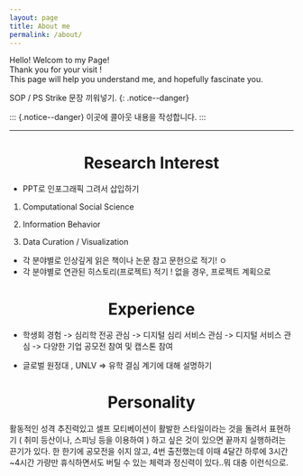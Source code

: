 ```yaml
---
layout: page
title: About me
permalink: /about/
---
```


Hello! Welcom to my Page!   
Thank you for your visit !    
This page will help you understand me, and hopefully fascinate you.    

SOP / PS Strike 문장 끼워넣기. 
{: .notice--danger}


::: {.notice--danger}
이곳에 콜아웃 내용을 작성합니다.
:::


---- 

# <center> Research Interest <center> 

- PPT로 인포그래픽 그려서 삽입하기 

1. Computational Social Science 

2. Information Behavior 

3. Data Curation / Visualization


* 각 분야별로 인상깊게 읽은 책이나 논문 참고 문헌으로 적기! ㅇ
* 각 분야별로 연관된 히스토리(프로젝트) 적기 ! 없을 경우, 프로젝트 계획으로

# <center> Experience <center> 

- 학생회 경험 -> 심리학 전공 관심 -> 디지털 심리 서비스 관심 -> 디지털 서비스 관심 -> 다양한 기업 공모전 참여 및 캡스톤 참여 

- 글로벌 원정대 , UNLV => 유학 결심 계기에 대해 설명하기 


# <center> Personality <center> 

<justify> 활동적인 성격 추진력있고 셀프 모티베이션이 활발한 스타일이라는 것을 돌려서 표현하기
( 취미 등산이나, 스피닝 등을 이용하여 )
하고 싶은 것이 있으면 끝까지 실행하려는 끈기가 있다. 한 한기에 공모전을 쉬지 않고, 4번 출전했는데 이때 4달간 하루에 3시간~4시간 가량만 휴식하면서도 버틸 수 있는 체력과 정신력이 있다..뭐 대충 이런식으로. </justify>

